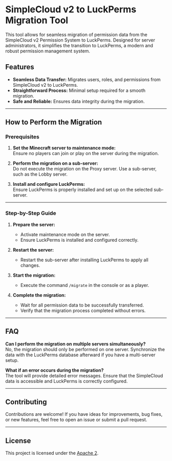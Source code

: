 # SimpleCloud v2 to LuckPerms Migration Tool

This tool allows for seamless migration of permission data from the SimpleCloud v2 Permission System to LuckPerms. Designed for server administrators, it simplifies the transition to LuckPerms, a modern and robust permission management system.

## Features

- **Seamless Data Transfer:** Migrates users, roles, and permissions from SimpleCloud v2 to LuckPerms.
- **Straightforward Process:** Minimal setup required for a smooth migration.
- **Safe and Reliable:** Ensures data integrity during the migration.

---

## How to Perform the Migration

### Prerequisites

1. **Set the Minecraft server to maintenance mode:**  
   Ensure no players can join or play on the server during the migration.

2. **Perform the migration on a sub-server:**  
   Do not execute the migration on the Proxy server. Use a sub-server, such as the Lobby server.

3. **Install and configure LuckPerms:**  
   Ensure LuckPerms is properly installed and set up on the selected sub-server.

---

### Step-by-Step Guide

1. **Prepare the server:**  
   - Activate maintenance mode on the server.
   - Ensure LuckPerms is installed and configured correctly.

2. **Restart the server:**  
   - Restart the sub-server after installing LuckPerms to apply all changes.

3. **Start the migration:**  
   - Execute the command `/migrate` in the console or as a player.

4. **Complete the migration:**  
   - Wait for all permission data to be successfully transferred.
   - Verify that the migration process completed without errors.

---

## FAQ

**Can I perform the migration on multiple servers simultaneously?**  
No, the migration should only be performed on one server. Synchronize the data with the LuckPerms database afterward if you have a multi-server setup.

**What if an error occurs during the migration?**  
The tool will provide detailed error messages. Ensure that the SimpleCloud data is accessible and LuckPerms is correctly configured.

---

## Contributing

Contributions are welcome! If you have ideas for improvements, bug fixes, or new features, feel free to open an issue or submit a pull request.

---

## License

This project is licensed under the [Apache 2](LICENSE).
